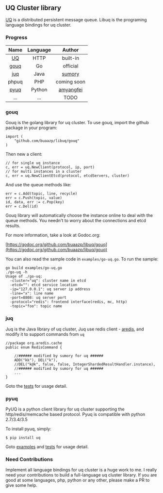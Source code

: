 ## UQ Cluster library

[UQ](https://github.com/buaazp/uq) is a distributed persistent message queue. Libuq is the programing language bindings for uq cluster.


### Progress

  Name  | Language | Author
:------:|:--------:|:--------:
[UQ](https://github.com/buaazp/uq)   |   HTTP   | built-in
[gouq](https://github.com/buaazp/libuq/gouq)  |  Go  | official
[juq](https://github.com/buaazp/libuq/juq)  |  Java  | [sumory](https://github.com/sumory)
  phpuq |  PHP     | coming soon
[pyuq](https://github.com/amyangfei/pyuq)  |  Python  | [amyangfei](https://github.com/amyangfei)
   ...  |  ...     | TODO

### gouq

Gouq is the golang library for uq cluster. To use gouq, import the github package in your program:

```
import (
	"github.com/buaazp/libuq/gouq"
)
```

Then new a client:

```
// for single uq instance
c, err = uq.NewClient(protocol, ip, port)
// for multi instances in a cluster
c, err = uq.NewClientEtcd(protocol, etcdServers, cluster)
```

And use the queue methods like:

```
err = c.Add(topic, line, recycle)
err = c.Push(topic, value)
id, data, err := c.Pop(key)
err = c.Del(id)
```

Gouq library will automatically choose the instance online to deal with the queue methods. You needn't to worry about the connections and etcd results.

For more information, take a look at Godoc.org:

[https://godoc.org/github.com/buaazp/libuq/gouq](https://godoc.org/github.com/buaazp/libuq/gouq)

You can also read the sample code in `examples/go-uq.go`. To run the sample:

```
go build examples/go-uq.go
./go-uq -h
Usage of ./go-uq:
  -cluster="uq": cluster name in etcd
  -etcd="": etcd service location
  -ip="127.0.0.1": uq server ip address
  -line="x": line name
  -port=8808: uq server port
  -protocol="redis": frontend interface(redis, mc, http)
  -topic="foo": topic name
```

### juq

Juq is the Java library of uq cluster, Juq use redis client - [aredis](http://aredis.sourceforge.net/), and modify it to support commands from `uq`

```
//package org.aredis.cache
public enum RedisCommand {

    //###### modified by sumory for uq ######
    ADD("kk"), DEL("k"),
    //DEL("k@k", false, false, IntegerShardedResultHandler.instance),
    //###### modified by sumory for uq ######
    ...
}
```

Goto the [tests](juq/src/test/java/com/sumory/juq/JuqTest.java) for usage detail.

### pyuq

PyUQ is a python client library for uq cluster supporting the http/redis/memcache based protocol. Pyuq is compatible with python 2.7/3.4/3.5

To install pyuq, simply:

```
$ pip install uq
```

Goto [examples](https://github.com/amyangfei/pyuq/tree/master/examples) and [tests](https://github.com/amyangfei/pyuq/tree/master/tests) for usage detail.

### Need Contributions

Implement all language bindings for uq cluster is a huge work to me. I really need your contributions to build a full-language uq cluster library. If you are good at some languages, php, python or any other, please make a PR to give some help.
